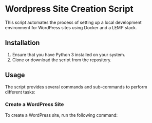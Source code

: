 # Wordpress Site Creation Script

This script automates the process of setting up a local development environment for WordPress sites using Docker and a LEMP stack.

## Installation

1. Ensure that you have Python 3 installed on your system.
2. Clone or download the script from the repository.

## Usage

The script provides several commands and sub-commands to perform different tasks:

### Create a WordPress Site

To create a WordPress site, run the following command:

